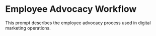 # Employee Advocacy Workflow

This prompt describes the employee advocacy process used in digital marketing operations.
